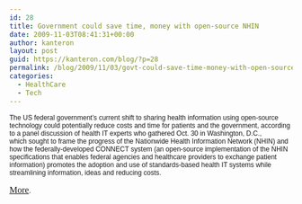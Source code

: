 ```yaml
---
id: 28
title: Government could save time, money with open-source NHIN
date: 2009-11-03T08:41:31+00:00
author: kanteron
layout: post
guid: https://kanteron.com/blog/?p=28
permalink: /blog/2009/11/03/govt-could-save-time-money-with-open-source-nhin/
categories:
  - HealthCare
  - Tech
---
```

<p style="font: normal normal normal 12px/normal Helvetica;margin: 0px">
  The US federal government’s current shift to sharing health information using open-source technology could potentially reduce costs and time for patients and the government, according to a panel discussion of health IT experts who gathered Oct. 30 in Washington, D.C., which sought to frame the progress of the Nationwide Health Information Network (NHIN) and how the federally-developed CONNECT system (an open-source implementation of the NHIN specifications that enables federal agencies and healthcare providers to exchange patient information) promotes the adoption and use of standards-based health IT systems while streamlining information, ideas and reducing costs.
</p>

<p style="font: normal normal normal 12px/normal Helvetica;margin: 0px">
  &nbsp;
</p>

<p style="font: normal normal normal 12px/normal Helvetica;margin: 0px">
  <span class="Apple-style-span" style="font-family: Georgia, 'Times New Roman', Times, serif;font-size: 16px;line-height: 20px"><a href="https://www.healthimaging.com/index.php?option=com_articles&view=article&id=19353&division=hiit" target="_blank" title="https://www.healthimaging.com/index.php?option=com_articles&view=article&id=19353&division=hiit">More</a></span>.
</p>